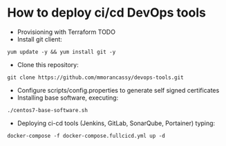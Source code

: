 # How to deploy ci/cd DevOps tools
	
- Provisioning with Terraform TODO
- Install git client:

```shell
yum update -y && yum install git -y
```

- Clone this repository:

```shell
git clone https://github.com/mmorancassy/devops-tools.git
```

- Configure scripts/config.properties to generate self signed certificates
- Installing base software, executing:

```shell
./centos7-base-software.sh
```

- Deploying ci-cd tools (Jenkins, GitLab, SonarQube, Portainer) typing:

```shell
docker-compose -f docker-compose.fullcicd.yml up -d
```